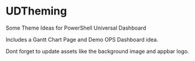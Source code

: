 # UDTheming
Some Theme Ideas for PowerShell Universal Dashboard

Includes a Gantt Chart Page and Demo OPS Dashboard idea.

Dont forget to update assets like the background image and appbar logo. 

